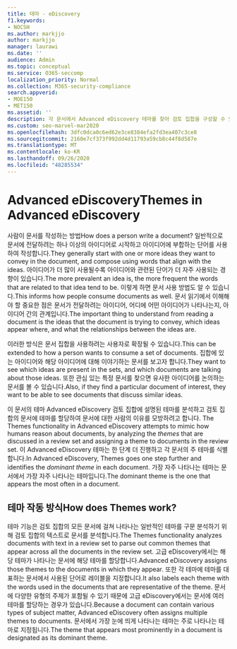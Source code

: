 ```yaml
---
title: 테마 - eDiscovery
f1.keywords:
- NOCSH
ms.author: markjjo
author: markjjo
manager: laurawi
ms.date: ''
audience: Admin
ms.topic: conceptual
ms.service: O365-seccomp
localization_priority: Normal
ms.collection: M365-security-compliance
search.appverid:
- MOE150
- MET150
ms.assetid: ''
description: 각 문서에서 Advanced eDiscovery 테마를 찾아 검토 집합을 구성할 수 있습니다.
ms.custom: seo-marvel-mar2020
ms.openlocfilehash: 3dfc0dca0c6ed62e3ce8384efa2fd3ea407c3ce8
ms.sourcegitcommit: 2160e7cf373f992dd4d11793a59cb8c44f8d587e
ms.translationtype: MT
ms.contentlocale: ko-KR
ms.lasthandoff: 09/26/2020
ms.locfileid: "48285534"
---
```

# <a name="themes-in-advanced-ediscovery"></a><span data-ttu-id="8489d-103">Advanced eDiscovery</span><span class="sxs-lookup"><span data-stu-id="8489d-103">Themes in Advanced eDiscovery</span></span>

<span data-ttu-id="8489d-104">사람이 문서를 작성하는 방법</span><span class="sxs-lookup"><span data-stu-id="8489d-104">How does a person write a document?</span></span> <span data-ttu-id="8489d-105">일반적으로 문서에 전달하려는 하나 이상의 아이디어로 시작하고 아이디어에 부합하는 단어를 사용하여 작성합니다.</span><span class="sxs-lookup"><span data-stu-id="8489d-105">They generally start with one or more ideas they want to convey in the document, and compose using words that align with the ideas.</span></span> <span data-ttu-id="8489d-106">아이디어가 더 많이 사용될수록 아이디어와 관련된 단어가 더 자주 사용되는 경향이 있습니다.</span><span class="sxs-lookup"><span data-stu-id="8489d-106">The more prevalent an idea is, the more frequent the words that are related to that idea tend to be.</span></span> <span data-ttu-id="8489d-107">이렇게 하면 문서 사용 방법도 알 수 있습니다.</span><span class="sxs-lookup"><span data-stu-id="8489d-107">This informs how people consume documents as well.</span></span> <span data-ttu-id="8489d-108">문서 읽기에서 이해해야 할 중요한 점은 문서가 전달하려는 아이디어, 어디에 어떤 아이디어가 나타나는지, 아이디어 간의 관계입니다.</span><span class="sxs-lookup"><span data-stu-id="8489d-108">The important thing to understand from reading a document is the ideas that the document is trying to convey, which ideas appear where, and what the relationships between the ideas are.</span></span>

<span data-ttu-id="8489d-109">이러한 방식은 문서 집합을 사용하려는 사용자로 확장될 수 있습니다.</span><span class="sxs-lookup"><span data-stu-id="8489d-109">This can be extended to how a person wants to consume a set of documents.</span></span> <span data-ttu-id="8489d-110">집합에 있는 아이디어와 해당 아이디어에 대해 이야기하는 문서를 보고자 합니다.</span><span class="sxs-lookup"><span data-stu-id="8489d-110">They want to see which ideas are present in the sets, and which documents are talking about those ideas.</span></span> <span data-ttu-id="8489d-111">또한 관심 있는 특정 문서를 찾으면 유사한 아이디어를 논의하는 문서를 볼 수 있습니다.</span><span class="sxs-lookup"><span data-stu-id="8489d-111">Also, if they find a particular document of interest, they want to be able to see documents that discuss similar ideas.</span></span>

<span data-ttu-id="8489d-112">이 문서의 테마 Advanced eDiscovery 검토 집합에 설명된 테마를 분석하고 검토 집합의 문서에 테마를 할당하여 문서에 대한 사람의 이유를 모방하려고 합니다. </span><span class="sxs-lookup"><span data-stu-id="8489d-112">The Themes functionality in Advanced eDiscovery attempts to mimic how humans reason about documents, by analyzing the *themes* that are discussed in a review set and assigning a theme to documents in the review set.</span></span> <span data-ttu-id="8489d-113">이 Advanced eDiscovery 테마는 한 단계 더 진행하고  각 문서의 주 테마를 식별합니다.</span><span class="sxs-lookup"><span data-stu-id="8489d-113">In Advanced eDiscovery, Themes goes one step further and identifies the *dominant theme* in each document.</span></span> <span data-ttu-id="8489d-114">가장 자주 나타나는 테마는 문서에서 가장 자주 나타나는 테마입니다.</span><span class="sxs-lookup"><span data-stu-id="8489d-114">The dominant theme is the one that appears the most often in a document.</span></span>

## <a name="how-does-themes-work"></a><span data-ttu-id="8489d-115">테마 작동 방식</span><span class="sxs-lookup"><span data-stu-id="8489d-115">How does Themes work?</span></span>

<span data-ttu-id="8489d-116">테마 기능은 검토 집합의 모든 문서에 걸쳐 나타나는 일반적인 테마를 구문 분석하기 위해 검토 집합의 텍스트로 문서를 분석합니다.</span><span class="sxs-lookup"><span data-stu-id="8489d-116">The Themes functionality analyzes documents with text in a review set to parse out common themes that appear across all the documents in the review set.</span></span> <span data-ttu-id="8489d-117">고급 eDiscovery에서는 해당 테마가 나타나는 문서에 해당 테마를 할당합니다.</span><span class="sxs-lookup"><span data-stu-id="8489d-117">Advanced eDiscovery assigns those themes to the documents in which they appear.</span></span> <span data-ttu-id="8489d-118">또한 각 테마에 테마를 대표하는 문서에서 사용된 단어로 레이블을 지정합니다.</span><span class="sxs-lookup"><span data-stu-id="8489d-118">It also labels each theme with the words used in the documents that are representative of the theme.</span></span> <span data-ttu-id="8489d-119">문서에 다양한 유형의 주제가 포함될 수 있기 때문에 고급 eDiscovery에서는 문서에 여러 테마를 할당하는 경우가 있습니다.</span><span class="sxs-lookup"><span data-stu-id="8489d-119">Because a document can contain various types of subject matter, Advanced eDiscovery often assigns multiple themes to documents.</span></span> <span data-ttu-id="8489d-120">문서에서 가장 눈에 띄게 나타나는 테마는 주로 나타나는 테마로 지정됩니다.</span><span class="sxs-lookup"><span data-stu-id="8489d-120">The theme that appears most prominently in a document is designated as its dominant theme.</span></span>
